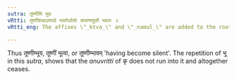 ```yaml
---
sutra: तूष्णीमि भुवः
vRtti: तूष्णींशब्दउपपदे भवतेर्धातोः क्त्वाणमुलौ भवतः ॥
vRtti_eng: The affixes \"_ktva_\" and \"_namul_\" are added to the root \"_bhu_\", when the word \"_tushnim_\" (silently) is in composition.

---
```

Thus तूष्णीम्भूय, तूष्णीं भूत्वा, or तूष्णीम्भावम् 'having become silent'. The repetition of भू in this _sutra_, shows that the _anuvritti_ of कृ does not run into it and altogether ceases.
